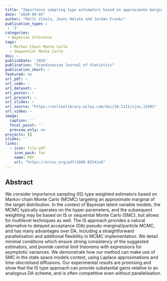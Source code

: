 ```yaml
---
title: "Importance sampling type estimators based on approximate marginal Markov chain Monte Carlo"
date: "2020-09-03"
author: "Matti Vihola, Jouni Helske and Jordan Franks"
publication_types : 
 - '2'
categories:
 - Bayesian Inference
tags:
  - Markov Chain Monte Carlo
  - Sequential Monte Carlo
doi: ~
publishDate: '2020'
publication: "Scandinavian Journal of Statistics"
publication_short: ~
featured: no
url_pdf: ~
url_code: ~
url_dataset: ~
url_poster: ~
url_project: ~
url_slides: ~
url_source: "https://onlinelibrary.wiley.com/doi/10.1111/sjos.12492"
url_video: ~
image:
  caption: ''
  focal_point: ''
  preview_only: no
projects: []
slides: ''
links:
  - icon: file-pdf
    icon_pack: fas
    name: PDF
    url: "https://arxiv.org/pdf/1609.02541v6"
---
```


## Abstract

We consider importance sampling (IS) type weighted estimators based on Markov chain Monte Carlo (MCMC) targeting an approximate marginal of the target distribution. In the context of Bayesian latent variable models, the MCMC typically operates on the hyper parameters, and the subsequent weighting may be based on IS or sequential Monte Carlo (SMC), but allows for multilevel techniques as well. The IS approach provides a natural alternative to delayed acceptance (DA) pseudo-marginal/particle MCMC, and has many advantages over DA, including a straightforward parallelisation and additional flexibility in MCMC implementation. We detail minimal conditions which ensure strong consistency of the suggested estimators, and provide central limit theorems with expressions for asymptotic variances. We demonstrate how our method can make use of SMC in the state space models context, using Laplace approximations and time-discretised diffusions. Our experimental results are promising and show that the IS type approach can provide substantial gains relative to an analogous DA scheme, and is often competitive even without parallelisation.
